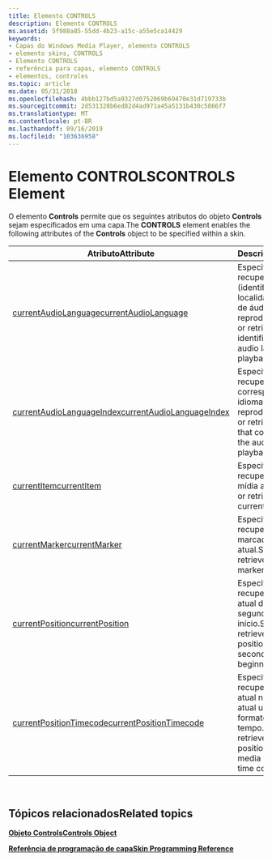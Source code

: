 ```yaml
---
title: Elemento CONTROLS
description: Elemento CONTROLS
ms.assetid: 5f988a85-55dd-4b23-a15c-a55e5ca14429
keywords:
- Capas do Windows Media Player, elemento CONTROLS
- elemento skins, CONTROLS
- Elemento CONTROLS
- referência para capas, elemento CONTROLS
- elementos, controles
ms.topic: article
ms.date: 05/31/2018
ms.openlocfilehash: 4bbb127bd5a9327d0752069b69470e31d719733b
ms.sourcegitcommit: 2d531328b6ed82d4ad971a45a5131b430c5866f7
ms.translationtype: MT
ms.contentlocale: pt-BR
ms.lasthandoff: 09/16/2019
ms.locfileid: "103636958"
---
```

# <a name="controls-element"></a><span data-ttu-id="fc581-108">Elemento CONTROLS</span><span class="sxs-lookup"><span data-stu-id="fc581-108">CONTROLS Element</span></span>

<span data-ttu-id="fc581-109">O elemento **Controls** permite que os seguintes atributos do objeto **Controls** sejam especificados em uma capa.</span><span class="sxs-lookup"><span data-stu-id="fc581-109">The **CONTROLS** element enables the following attributes of the **Controls** object to be specified within a skin.</span></span>



| <span data-ttu-id="fc581-110">Atributo</span><span class="sxs-lookup"><span data-stu-id="fc581-110">Attribute</span></span>                                                           | <span data-ttu-id="fc581-111">Descrição</span><span class="sxs-lookup"><span data-stu-id="fc581-111">Description</span></span>                                                                                     |
|---------------------------------------------------------------------|-------------------------------------------------------------------------------------------------|
| [<span data-ttu-id="fc581-112">currentAudioLanguage</span><span class="sxs-lookup"><span data-stu-id="fc581-112">currentAudioLanguage</span></span>](controls-currentaudiolanguage.md)           | <span data-ttu-id="fc581-113">Especifica ou recupera o LCID (identificador de localidade) do idioma de áudio para reprodução.</span><span class="sxs-lookup"><span data-stu-id="fc581-113">Specifies or retrieves the locale identifier (LCID) of the audio language for playback.</span></span>         |
| [<span data-ttu-id="fc581-114">currentAudioLanguageIndex</span><span class="sxs-lookup"><span data-stu-id="fc581-114">currentAudioLanguageIndex</span></span>](controls-currentaudiolanguageindex.md) | <span data-ttu-id="fc581-115">Especifica ou recupera o índice que corresponde ao idioma de áudio para reprodução.</span><span class="sxs-lookup"><span data-stu-id="fc581-115">Specifies or retrieves the index that corresponds to the audio language for playback.</span></span>           |
| [<span data-ttu-id="fc581-116">currentItem</span><span class="sxs-lookup"><span data-stu-id="fc581-116">currentItem</span></span>](controls-currentitem.md)                             | <span data-ttu-id="fc581-117">Especifica ou recupera o item de mídia atual.</span><span class="sxs-lookup"><span data-stu-id="fc581-117">Specifies or retrieves the current media item.</span></span>                                                  |
| [<span data-ttu-id="fc581-118">currentMarker</span><span class="sxs-lookup"><span data-stu-id="fc581-118">currentMarker</span></span>](controls-currentmarker.md)                         | <span data-ttu-id="fc581-119">Especifica ou recupera o número do marcador atual.</span><span class="sxs-lookup"><span data-stu-id="fc581-119">Specifies or retrieves the current marker number.</span></span>                                               |
| [<span data-ttu-id="fc581-120">currentPosition</span><span class="sxs-lookup"><span data-stu-id="fc581-120">currentPosition</span></span>](controls-currentposition.md)                     | <span data-ttu-id="fc581-121">Especifica ou recupera a posição atual do clipe em segundos desde o início.</span><span class="sxs-lookup"><span data-stu-id="fc581-121">Specifies or retrieves the current position of the clip in seconds from the beginning.</span></span>          |
| [<span data-ttu-id="fc581-122">currentPositionTimecode</span><span class="sxs-lookup"><span data-stu-id="fc581-122">currentPositionTimecode</span></span>](controls-currentpositiontimecode.md)     | <span data-ttu-id="fc581-123">Especifica ou recupera a posição atual no item de mídia atual usando um formato de código de tempo.</span><span class="sxs-lookup"><span data-stu-id="fc581-123">Specifies or retrieves the current position in the current media item using a time code format.</span></span> |



 

## <a name="related-topics"></a><span data-ttu-id="fc581-124">Tópicos relacionados</span><span class="sxs-lookup"><span data-stu-id="fc581-124">Related topics</span></span>

<dl> <dt>

[<span data-ttu-id="fc581-125">**Objeto Controls**</span><span class="sxs-lookup"><span data-stu-id="fc581-125">**Controls Object**</span></span>](controls-object.md)
</dt> <dt>

[<span data-ttu-id="fc581-126">**Referência de programação de capa**</span><span class="sxs-lookup"><span data-stu-id="fc581-126">**Skin Programming Reference**</span></span>](skin-programming-reference.md)
</dt> </dl>

 

 




